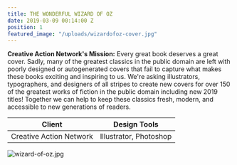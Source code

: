 ```yaml
---
title: THE WONDERFUL WIZARD OF OZ
date: 2019-03-09 00:14:00 Z
position: 1
featured_image: "/uploads/wizardofoz-cover.jpg"
---
```


**Creative Action Network's Mission:** Every great book deserves a great cover. Sadly, many of the greatest classics in the public domain are left with poorly designed or autogenerated covers that fail to capture what makes these books exciting and inspiring to us. We're asking illustrators, typographers, and designers of all stripes to create new covers for over 150 of the greatest works of fiction in the public domain including new 2019 titles! Together we can help to keep these classics fresh, modern, and accessible to new generations of readers.

| Client                   | Design Tools            |
|--------------------------|-------------------------|
| Creative Action Network  | Illustrator, Photoshop  |


![wizard-of-oz.jpg](/uploads/wizard-of-oz.jpg)